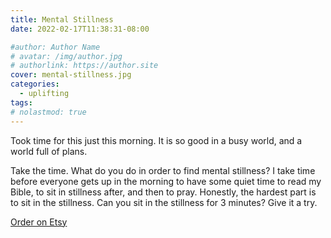 ```yaml
---
title: Mental Stillness
date: 2022-02-17T11:38:31-08:00

#author: Author Name
# avatar: /img/author.jpg
# authorlink: https://author.site
cover: mental-stillness.jpg
categories:
  - uplifting
tags:
# nolastmod: true
---
```


Took time for this just this morning. It is so good in a busy world, and a world full of plans.

Take the time. What do you do in order to find mental stillness? I take time before everyone gets up in the morning to have some quiet time to read my Bible, to sit in stillness after, and then to pray. Honestly, the hardest part is to sit in the stillness. Can you sit in the stillness for 3 minutes? Give it a try.

<!--more-->
[Order on Etsy](https://www.etsy.com/ca/listing/1012753718/mental-stillness-t-shirt)
